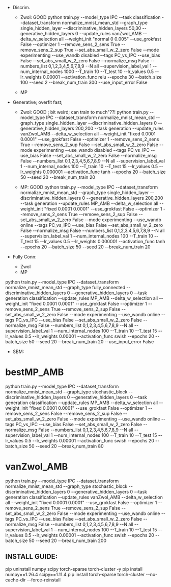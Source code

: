 
- Discrim.
   - Zwol: GOOD
  python train.py     --model_type IPC   --task classification  --dataset_transform normalize_mnist_mean_std     --graph_type single_hidden_layer --discriminative_hidden_layers 50,30 --generative_hidden_layers 0     --update_rules vanZwol_AMB  --delta_w_selection all     --weight_init "normal 0 0.005"     --use_grokfast False     --optimizer 1     --remove_sens_2_sens True     --remove_sens_2_sup True     --set_abs_small_w_2_zero False     --mode experimenting     --use_wandb disabled     --tags PC_vs_IPC     --use_bias False     --set_abs_small_w_2_zero False     --normalize_msg False     --numbers_list 0,1,2,3,4,5,6,7,8,9     --N all     --supervision_label_val 1     --num_internal_nodes 1000     --T_train 10 --T_test 10  --lr_values 0.5     --lr_weights 0.00001     --activation_func relu     --epochs 30     --batch_size 100     --seed 2 --break_num_train 300 --use_input_error False

   - MP


- Generative; overfit fast; 
   - Zwol: GOOD ; bit weird; can train to much"??!
 python train.py --model_type IPC --dataset_transform normalize_mnist_mean_std --graph_type single_hidden_layer --discriminative_hidden_layers 0 --generative_hidden_layers 200,200 --task generation --update_rules vanZwol_AMB --delta_w_selection all --weight_init "fixed 0.0001 0.0001" --use_grokfast False --optimizer 1 --remove_sens_2_sens True --remove_sens_2_sup False --set_abs_small_w_2_zero False --mode experimenting --use_wandb disabled --tags PC_vs_IPC --use_bias False --set_abs_small_w_2_zero False --normalize_msg False --numbers_list 0,1,2,3,4,5,6,7,8,9 --N all --supervision_label_val 1 --num_internal_nodes 100 --T_train 10 --T_test 15 --lr_values 0.5 --lr_weights 0.000001 --activation_func tanh --epochs 20 --batch_size 50 --seed 20 --break_num_train 20


   - MP: GOOD
python train.py --model_type IPC --dataset_transform normalize_mnist_mean_std --graph_type single_hidden_layer --discriminative_hidden_layers 0 --generative_hidden_layers 200,200 --task generation --update_rules MP_AMB --delta_w_selection all --weight_init "fixed 0.0001 0.0001" --use_grokfast False --optimizer 1 --remove_sens_2_sens True --remove_sens_2_sup False --set_abs_small_w_2_zero False --mode experimenting --use_wandb online --tags PC_vs_IPC --use_bias False --set_abs_small_w_2_zero False --normalize_msg False --numbers_list 0,1,2,3,4,5,6,7,8,9 --N all --supervision_label_val 1 --num_internal_nodes 100 --T_train 10 --T_test 15 --lr_values 0.5 --lr_weights 0.000001 --activation_func tanh --epochs 20 --batch_size 50 --seed 20 --break_num_train 20


- Fully Conn:
   - Zwol
   - MP

python train.py --model_type IPC --dataset_transform normalize_mnist_mean_std --graph_type fully_connected --discriminative_hidden_layers 0 --generative_hidden_layers 0 --task generation classification --update_rules MP_AMB --delta_w_selection all --weight_init "fixed 0.0001 0.0001" --use_grokfast False --optimizer 1 --remove_sens_2_sens True --remove_sens_2_sup False --set_abs_small_w_2_zero False --mode experimenting --use_wandb online --tags PC_vs_IPC --use_bias False --set_abs_small_w_2_zero False --normalize_msg False --numbers_list 0,1,2,3,4,5,6,7,8,9 --N all --supervision_label_val 1 --num_internal_nodes 100 --T_train 10 --T_test 15 --lr_values 0.5 --lr_weights 0.00001 --activation_func swish --epochs 20 --batch_size 50 --seed 20 --break_num_train 20 --use_input_error False 


- SBM:

# bestMP_AMB
python train.py --model_type IPC --dataset_transform normalize_mnist_mean_std --graph_type stochastic_block --discriminative_hidden_layers 0 --generative_hidden_layers 0 --task generation classification --update_rules MP_AMB --delta_w_selection all --weight_init "fixed 0.0001 0.0001" --use_grokfast False --optimizer 1 --remove_sens_2_sens False --remove_sens_2_sup False --set_abs_small_w_2_zero False --mode experimenting --use_wandb online --tags PC_vs_IPC --use_bias False --set_abs_small_w_2_zero False --normalize_msg False --numbers_list 0,1,2,3,4,5,6,7,8,9 --N all --supervision_label_val 1 --num_internal_nodes 100 --T_train 10 --T_test 15 --lr_values 0.5 --lr_weights 0.00001 --activation_func swish --epochs 20 --batch_size 50 --seed 20 --break_num_train 80

# vanZwol_AMB
python train.py --model_type IPC --dataset_transform normalize_mnist_mean_std --graph_type stochastic_block --discriminative_hidden_layers 0 --generative_hidden_layers 0 --task generation classification --update_rules vanZwol_AMB --delta_w_selection all --weight_init "fixed 0.0001 0.0001" --use_grokfast False --optimizer 1 --remove_sens_2_sens True --remove_sens_2_sup False --set_abs_small_w_2_zero False --mode experimenting --use_wandb online --tags PC_vs_IPC --use_bias False --set_abs_small_w_2_zero False --normalize_msg False --numbers_list 0,1,2,3,4,5,6,7,8,9 --N all --supervision_label_val 1 --num_internal_nodes 100 --T_train 10 --T_test 15 --lr_values 0.5 --lr_weights 0.00001 --activation_func swish --epochs 20 --batch_size 50 --seed 20 --break_num_train 200
 
















 ## INSTALL GUIDE:

pip uninstall numpy scipy torch-sparse torch-cluster -y
pip install numpy==1.26.4 scipy==1.11.4
pip install torch-sparse torch-cluster --no-cache-dir --force-reinstall
